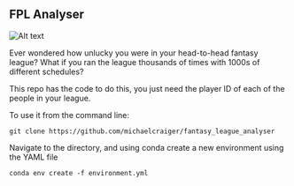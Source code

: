 ## FPL Analyser

![Alt text](https://talksport.com/wp-content/uploads/sites/5/2011/11/Phil20Jones20127771787.jpg?strip=all&w=700)

Ever wondered how unlucky you were in your head-to-head fantasy league? What if you ran the league thousands of times with 1000s of different schedules? 

This repo has the code to do this, you just need the player ID of each of the people in your league.

To use it from the command line:

```
git clone https://github.com/michaelcraiger/fantasy_league_analyser
```
Navigate to the directory, and using conda create a new environment using the YAML file
```
conda env create -f environment.yml
```


